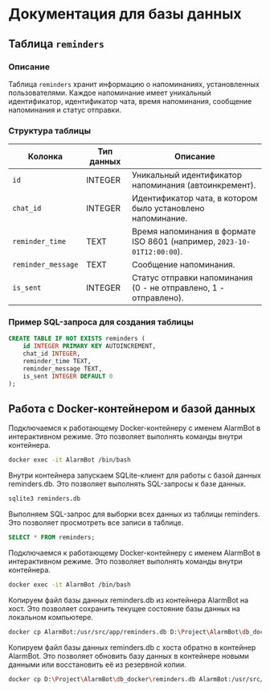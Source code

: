 # Документация для базы данных

## Таблица `reminders`

### Описание

Таблица `reminders` хранит информацию о напоминаниях, установленных пользователями. Каждое напоминание имеет уникальный
идентификатор, идентификатор чата, время напоминания, сообщение напоминания и статус отправки.

### Структура таблицы

| Колонка            | Тип данных | Описание                                                                |
|--------------------|------------|-------------------------------------------------------------------------|
| `id`               | INTEGER    | Уникальный идентификатор напоминания (автоинкремент).                   |
| `chat_id`          | INTEGER    | Идентификатор чата, в котором было установлено напоминание.             |
| `reminder_time`    | TEXT       | Время напоминания в формате ISO 8601 (например, `2023-10-01T12:00:00`). |
| `reminder_message` | TEXT       | Сообщение напоминания.                                                  |
| `is_sent`          | INTEGER    | Статус отправки напоминания (0 - не отправлено, 1 - отправлено).        |

### Пример SQL-запроса для создания таблицы

```sql
CREATE TABLE IF NOT EXISTS reminders (
    id INTEGER PRIMARY KEY AUTOINCREMENT,
    chat_id INTEGER,
    reminder_time TEXT,
    reminder_message TEXT,
    is_sent INTEGER DEFAULT 0
);
```

## Работа с Docker-контейнером и базой данных

Подключаемся к работающему Docker-контейнеру с именем AlarmBot в интерактивном режиме.
Это позволяет выполнять команды внутри контейнера.

 ```bash
docker exec -it AlarmBot /bin/bash
 ```

Внутри контейнера запускаем SQLite-клиент для работы с базой данных reminders.db. Это позволяет выполнять SQL-запросы к
базе данных.

 ```bash
sqlite3 reminders.db
 ```

Выполняем SQL-запрос для выборки всех данных из таблицы reminders.
Это позволяет просмотреть все записи в таблице.

 ```sql
SELECT * FROM reminders;
```

Подключаемся к работающему Docker-контейнеру с именем AlarmBot в интерактивном режиме.
Это позволяет выполнять команды внутри контейнера.

 ```bash
docker exec -it AlarmBot /bin/bash
```

Копируем файл базы данных reminders.db из контейнера AlarmBot на хост.
Это позволяет сохранить текущее состояние базы данных на локальном компьютере.

 ```bash
docker cp AlarmBot:/usr/src/app/reminders.db D:\Project\AlarmBot\db_docker\reminders.db
```

Копируем файл базы данных reminders.db с хоста обратно в контейнер AlarmBot.
Это позволяет обновить базу данных в контейнере новыми данными или восстановить её из резервной копии.

 ```bash
docker cp D:\Project\AlarmBot\db_docker\reminders.db AlarmBot:/usr/src/app/reminders.db
```